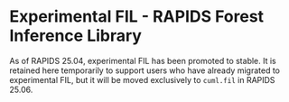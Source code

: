 # Experimental FIL - RAPIDS Forest Inference Library

As of RAPIDS 25.04, experimental FIL has been promoted to stable. It is retained here temporarily to support users who have already migrated to experimental FIL, but it will be moved exclusively to `cuml.fil` in RAPIDS 25.06.

